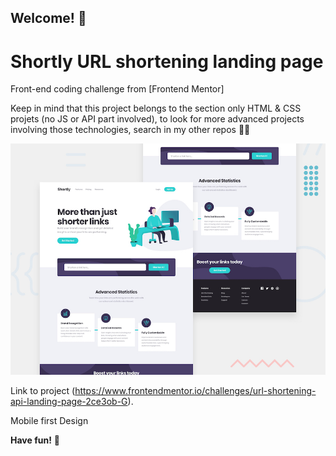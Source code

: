## Welcome! 👋

# Shortly URL shortening landing page

Front-end coding challenge from [Frontend Mentor]

Keep in mind that this project belongs to the section only HTML & CSS projets (no JS or API part involved), to look for more advanced projects involving those technologies, search in my other repos 🙋‍♂️

![Design preview for the Shortly URL shortening API coding challenge](./design/desktop-preview.jpg)

Link to project (https://www.frontendmentor.io/challenges/url-shortening-api-landing-page-2ce3ob-G).

Mobile first Design

**Have fun!** 🚀
